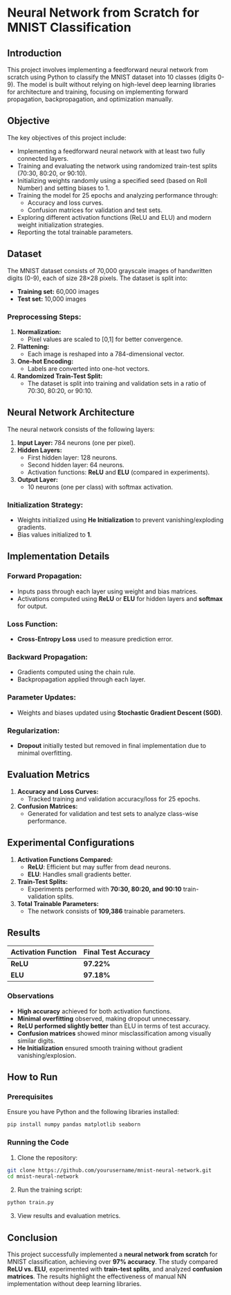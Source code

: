 # Neural Network from Scratch for MNIST Classification

## Introduction
This project involves implementing a feedforward neural network from scratch using Python to classify the MNIST dataset into 10 classes (digits 0-9). The model is built without relying on high-level deep learning libraries for architecture and training, focusing on implementing forward propagation, backpropagation, and optimization manually.

## Objective
The key objectives of this project include:
- Implementing a feedforward neural network with at least two fully connected layers.
- Training and evaluating the network using randomized train-test splits (70:30, 80:20, or 90:10).
- Initializing weights randomly using a specified seed (based on Roll Number) and setting biases to 1.
- Training the model for 25 epochs and analyzing performance through:
  - Accuracy and loss curves.
  - Confusion matrices for validation and test sets.
- Exploring different activation functions (ReLU and ELU) and modern weight initialization strategies.
- Reporting the total trainable parameters.

## Dataset
The MNIST dataset consists of 70,000 grayscale images of handwritten digits (0-9), each of size 28×28 pixels. The dataset is split into:
- **Training set:** 60,000 images
- **Test set:** 10,000 images

### Preprocessing Steps:
1. **Normalization:**
   - Pixel values are scaled to [0,1] for better convergence.
2. **Flattening:**
   - Each image is reshaped into a 784-dimensional vector.
3. **One-hot Encoding:**
   - Labels are converted into one-hot vectors.
4. **Randomized Train-Test Split:**
   - The dataset is split into training and validation sets in a ratio of 70:30, 80:20, or 90:10.

## Neural Network Architecture
The neural network consists of the following layers:
1. **Input Layer:** 784 neurons (one per pixel).
2. **Hidden Layers:**
   - First hidden layer: 128 neurons.
   - Second hidden layer: 64 neurons.
   - Activation functions: **ReLU** and **ELU** (compared in experiments).
3. **Output Layer:**
   - 10 neurons (one per class) with softmax activation.

### Initialization Strategy:
- Weights initialized using **He Initialization** to prevent vanishing/exploding gradients.
- Bias values initialized to **1**.

## Implementation Details
### Forward Propagation:
- Inputs pass through each layer using weight and bias matrices.
- Activations computed using **ReLU** or **ELU** for hidden layers and **softmax** for output.

### Loss Function:
- **Cross-Entropy Loss** used to measure prediction error.

### Backward Propagation:
- Gradients computed using the chain rule.
- Backpropagation applied through each layer.

### Parameter Updates:
- Weights and biases updated using **Stochastic Gradient Descent (SGD)**.

### Regularization:
- **Dropout** initially tested but removed in final implementation due to minimal overfitting.

## Evaluation Metrics
1. **Accuracy and Loss Curves:**
   - Tracked training and validation accuracy/loss for 25 epochs.
2. **Confusion Matrices:**
   - Generated for validation and test sets to analyze class-wise performance.

## Experimental Configurations
1. **Activation Functions Compared:**
   - **ReLU**: Efficient but may suffer from dead neurons.
   - **ELU**: Handles small gradients better.
2. **Train-Test Splits:**
   - Experiments performed with **70:30, 80:20, and 90:10** train-validation splits.
3. **Total Trainable Parameters:**
   - The network consists of **109,386** trainable parameters.

## Results
| Activation Function | Final Test Accuracy |
|---------------------|--------------------|
| **ReLU**           | **97.22%**         |
| **ELU**            | **97.18%**         |

### Observations
- **High accuracy** achieved for both activation functions.
- **Minimal overfitting** observed, making dropout unnecessary.
- **ReLU performed slightly better** than ELU in terms of test accuracy.
- **Confusion matrices** showed minor misclassification among visually similar digits.
- **He Initialization** ensured smooth training without gradient vanishing/explosion.

## How to Run
### Prerequisites
Ensure you have Python and the following libraries installed:
```bash
pip install numpy pandas matplotlib seaborn
```

### Running the Code
1. Clone the repository:
```bash
git clone https://github.com/yourusername/mnist-neural-network.git
cd mnist-neural-network
```
2. Run the training script:
```bash
python train.py
```
3. View results and evaluation metrics.

## Conclusion
This project successfully implemented a **neural network from scratch** for MNIST classification, achieving over **97% accuracy**. The study compared **ReLU vs. ELU**, experimented with **train-test splits**, and analyzed **confusion matrices**. The results highlight the effectiveness of manual NN implementation without deep learning libraries.

